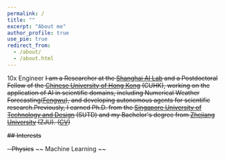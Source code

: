```yaml
---
permalink: /
title: ""
excerpt: "About me"
author_profile: true
use_pie: true
redirect_from: 
  - /about/
  - /about.html
---
```

10x Engineer
~~I am a Researcher at the [Shanghai AI Lab](https://www.shlab.org.cn/) and a Postdoctoral Fellow of the [Chinese University of Hong Kong](https://www.cuhk.edu.hk/english/index.html) (CUHK), working on the application of AI in scientific domains, including Numerical Weather Forecasting([Fengwu](https://arxiv.org/abs/2304.02948)), and developing autonomous agents for scientific research.Previously, I earned Ph.D. from the [Singapore University of Technology and Design](https://www.sutd.edu.sg/) (SUTD)  and my Bachelor's degree from [Zhejiang University](https://www.zju.edu.cn/) (ZJU). ([CV](https://github.com/veya2ztn/veya2ztn.github.io/raw/simple_profile/files/Resume_Tianning_Zhang.pdf))~~

~~## Interests~~

~~- Physics~~
~~ Machine Learning ~~

